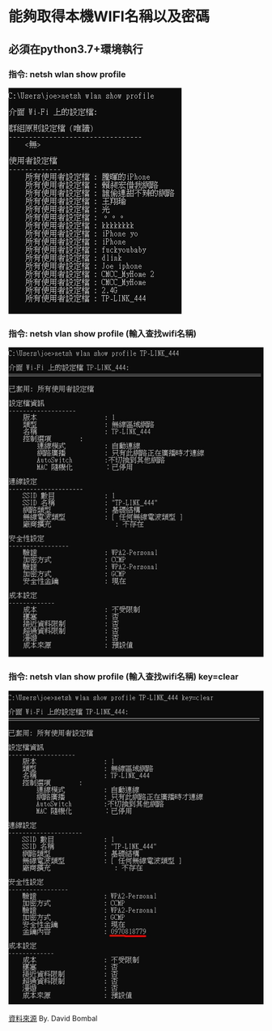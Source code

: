 # 能夠取得本機WIFI名稱以及密碼

## 必須在python3.7+環境執行

### 指令: netsh wlan show profile

![Alt text](1.jpg)

### 指令: netsh vlan show profile (輸入查找wifi名稱)

![Alt text](2.jpg)

### 指令: netsh vlan show profile (輸入查找wifi名稱) key=clear

![Alt text](3.jpg)

[資料來源](https://www.youtube.com/watch?v=SzYKzAHsdMg&t=411s) By. David Bombal 
